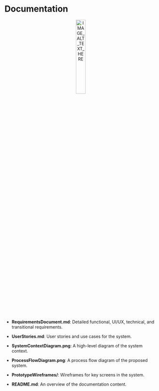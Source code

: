 # Documentation

<div style="text-align: center;">
    <img src="IMAGE_URL_HERE" alt="IMAGE_ALT_TEXT_HERE" style="object-fit: contain; object-position: center center; width: 25%;">
</div>

- **RequirementsDocument.md**: Detailed functional, UI/UX, technical, and transitional requirements.
  
- **UserStories.md**: User stories and use cases for the system.
  
- **SystemContextDiagram.png**: A high-level diagram of the system context.
  
- **ProcessFlowDiagram.png**: A process flow diagram of the proposed system.
  
- **PrototypeWireframes/**: Wireframes for key screens in the system.
  
- **README.md**: An overview of the documentation content.
